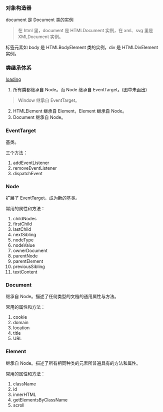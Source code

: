 ### 对象构造器

document 是 Document 类的实例

> 在 html 里，document 是 HTMLDocument 实例，在 xml、svg 里是 XMLDocument 实例。

标签元素如 body 是 HTMLBodyElement 类的实例，div 是 HTMLDivElement 实例。

### 类继承体系

[loading](https://saber2pr.top/MyWeb/resource/image/dom-class.webp)

1. 所有类都继承自 Node。而 Node 继承自 EventTarget。(图中未画出)

> Window 继承自 EventTarget。

2. HTMLElement 继承自 Element，Element 继承自 Node。
3. Document 继承自 Node。

### EventTarget

基类。

三个方法：

1. addEventListener
2. removeEventListener
3. dispatchEvent

### Node

扩展了 EventTarget，成为新的基类。

常用的属性和方法：

1. childNodes
2. firstChild
3. lastChild
4. nextSibling
5. nodeType
6. nodeValue
7. ownerDocument
8. parentNode
9. parentElement
10. previousSibling
11. textContent

### Document

继承自 Node。描述了任何类型的文档的通用属性与方法。

常用的属性和方法：

1. cookie
2. domain
3. location
4. title
5. URL

### Element

继承自 Node。描述了所有相同种类的元素所普遍具有的方法和属性。

常用的属性和方法：

1. className
2. id
3. innerHTML
4. getElementsByClassName
5. scroll
